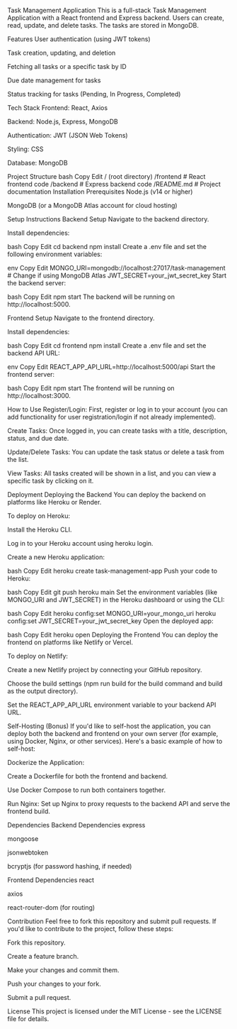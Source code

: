 Task Management Application
This is a full-stack Task Management Application with a React frontend and Express backend. Users can create, read, update, and delete tasks. The tasks are stored in MongoDB.

Features
User authentication (using JWT tokens)

Task creation, updating, and deletion

Fetching all tasks or a specific task by ID

Due date management for tasks

Status tracking for tasks (Pending, In Progress, Completed)

Tech Stack
Frontend: React, Axios

Backend: Node.js, Express, MongoDB

Authentication: JWT (JSON Web Tokens)

Styling: CSS

Database: MongoDB

Project Structure
bash
Copy
Edit
/ (root directory)
  /frontend    # React frontend code
  /backend     # Express backend code
  /README.md   # Project documentation
Installation
Prerequisites
Node.js (v14 or higher)

MongoDB (or a MongoDB Atlas account for cloud hosting)

Setup Instructions
Backend Setup
Navigate to the backend directory.

Install dependencies:

bash
Copy
Edit
cd backend
npm install
Create a .env file and set the following environment variables:

env
Copy
Edit
MONGO_URI=mongodb://localhost:27017/task-management # Change if using MongoDB Atlas
JWT_SECRET=your_jwt_secret_key
Start the backend server:

bash
Copy
Edit
npm start
The backend will be running on http://localhost:5000.

Frontend Setup
Navigate to the frontend directory.

Install dependencies:

bash
Copy
Edit
cd frontend
npm install
Create a .env file and set the backend API URL:

env
Copy
Edit
REACT_APP_API_URL=http://localhost:5000/api
Start the frontend server:

bash
Copy
Edit
npm start
The frontend will be running on http://localhost:3000.

How to Use
Register/Login: First, register or log in to your account (you can add functionality for user registration/login if not already implemented).

Create Tasks: Once logged in, you can create tasks with a title, description, status, and due date.

Update/Delete Tasks: You can update the task status or delete a task from the list.

View Tasks: All tasks created will be shown in a list, and you can view a specific task by clicking on it.

Deployment
Deploying the Backend
You can deploy the backend on platforms like Heroku or Render.

To deploy on Heroku:

Install the Heroku CLI.

Log in to your Heroku account using heroku login.

Create a new Heroku application:

bash
Copy
Edit
heroku create task-management-app
Push your code to Heroku:

bash
Copy
Edit
git push heroku main
Set the environment variables (like MONGO_URI and JWT_SECRET) in the Heroku dashboard or using the CLI:

bash
Copy
Edit
heroku config:set MONGO_URI=your_mongo_uri
heroku config:set JWT_SECRET=your_jwt_secret_key
Open the deployed app:

bash
Copy
Edit
heroku open
Deploying the Frontend
You can deploy the frontend on platforms like Netlify or Vercel.

To deploy on Netlify:

Create a new Netlify project by connecting your GitHub repository.

Choose the build settings (npm run build for the build command and build as the output directory).

Set the REACT_APP_API_URL environment variable to your backend API URL.

Self-Hosting (Bonus)
If you'd like to self-host the application, you can deploy both the backend and frontend on your own server (for example, using Docker, Nginx, or other services). Here's a basic example of how to self-host:

Dockerize the Application:

Create a Dockerfile for both the frontend and backend.

Use Docker Compose to run both containers together.

Run Nginx: Set up Nginx to proxy requests to the backend API and serve the frontend build.

Dependencies
Backend Dependencies
express

mongoose

jsonwebtoken

bcryptjs (for password hashing, if needed)

Frontend Dependencies
react

axios

react-router-dom (for routing)

Contribution
Feel free to fork this repository and submit pull requests. If you'd like to contribute to the project, follow these steps:

Fork this repository.

Create a feature branch.

Make your changes and commit them.

Push your changes to your fork.

Submit a pull request.

License
This project is licensed under the MIT License - see the LICENSE file for details.

